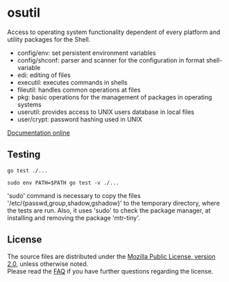 # osutil

Access to operating system functionality dependent of every platform and
utility packages for the Shell.

+ config/env: set persistent environment variables
+ config/shconf: parser and scanner for the configuration in format shell-variable
+ edi: editing of files
+ executil: executes commands in shells
+ fileutil: handles common operations at files
+ pkg: basic operations for the management of packages in operating systems
+ userutil: provides access to UNIX users database in local files
+ user/crypt: password hashing used in UNIX

[Documentation online](http://godoc.org/github.com/tredoe/osutil)

## Testing

`go test ./...`

`sudo env PATH=$PATH go test -v ./...`

'sudo' command is necessary to copy the files '/etc/{passwd,group,shadow,gshadow}' to the temporary directory, where the tests are run.
Also, it uses 'sudo' to check the package manager, at installing and removing the package 'mtr-tiny'.


## License

The source files are distributed under the [Mozilla Public License, version 2.0](http://mozilla.org/MPL/2.0/),
unless otherwise noted.  
Please read the [FAQ](http://www.mozilla.org/MPL/2.0/FAQ.html)
if you have further questions regarding the license.
